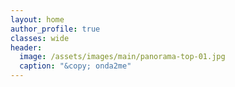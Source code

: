 ```yaml
---
layout: home
author_profile: true
classes: wide
header:
  image: /assets/images/main/panorama-top-01.jpg
  caption: "&copy; onda2me"
---
```










